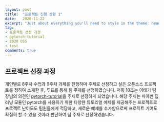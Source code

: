 ```yaml
---
layout: post
title:  "프로젝트 진행 상황 1"
date:   2020-11-22
excerpt: "Just about everything you'll need to style in the theme: headings, paragraphs, blockquotes, tables, code blocks, and more."
tag:
- 프로젝트 선정 과정
- pytorch-tutorial
- 2020 OSS
- test
comments: true
---
```


## 프로젝트 선정 과정

개인별로 8주차 수업과 9주차 과제를 진행하며 주제로 선정하고 싶은 오픈소스 프로젝트를 정하여 소개한 후, 투표를 통해 팀 주제를 선정하였습니다. 저희 10조는 이태기 팀장님의 의견인 [pytorch-tutorial](https://github.com/yunjey/pytorch-tutorial)을 주제로 선정하게 되었습니다. 해당 주제는 파이썬 딥러닝 모듈인 pytorch를 사용하기 위한 다양한 튜토리얼 예제를 제공해주는 프로젝트로 프로젝트 난이도도 팀원들에게 적당하고, 새로운 예제를 추가함으로써 프로젝트 기여도 확실히 할 수 있을 것이라 판단하여 팀 주제로 선정하였습니다.
